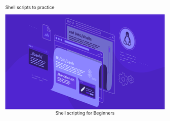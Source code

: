 <!-- ![bash-tutorial-with-examples](https://github.com/ash91/shell-script/assets/6077624/b919ad46-1809-4581-9a7e-af1ab70f2902) -->

Shell scripts to practice

<div align = center>

<img src="shell.png" width="600" height="300" alt="banner">

<br>
Shell scripting for Beginners

<br>

</div>
